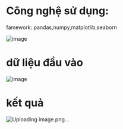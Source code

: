 # Công nghệ sử dụng:
famework: pandas,numpy,matplotlib,seaborn

![image](https://github.com/user-attachments/assets/80f8ae4d-2ce2-4e8d-bbcf-94af459390f7)

# dữ liệu đầu vào
![image](https://github.com/user-attachments/assets/c6f338d7-50c7-4d1e-8281-9d6469fbc1ac)

# kết quả

![Uploading image.png…]()

